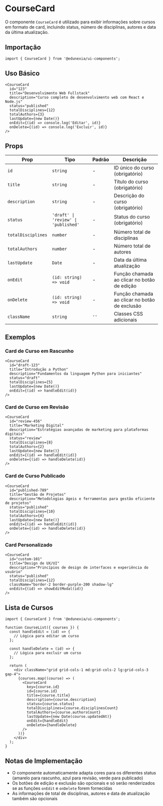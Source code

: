 # CourseCard

O componente `CourseCard` é utilizado para exibir informações sobre cursos em formato de card, incluindo status, número de disciplinas, autores e data da última atualização.

## Importação

```tsx
import { CourseCard } from '@edunexia/ui-components';
```

## Uso Básico

```tsx
<CourseCard
  id="123"
  title="Desenvolvimento Web Fullstack"
  description="Curso completo de desenvolvimento web com React e Node.js"
  status="published"
  totalDisciplines={12}
  totalAuthors={3}
  lastUpdate={new Date()}
  onEdit={(id) => console.log('Editar', id)}
  onDelete={(id) => console.log('Excluir', id)}
/>
```

## Props

| Prop | Tipo | Padrão | Descrição |
|------|------|--------|-----------|
| `id` | `string` | - | ID único do curso (obrigatório) |
| `title` | `string` | - | Título do curso (obrigatório) |
| `description` | `string` | - | Descrição do curso (obrigatório) |
| `status` | `'draft' \| 'review' \| 'published'` | - | Status do curso (obrigatório) |
| `totalDisciplines` | `number` | - | Número total de disciplinas |
| `totalAuthors` | `number` | - | Número total de autores |
| `lastUpdate` | `Date` | - | Data da última atualização |
| `onEdit` | `(id: string) => void` | - | Função chamada ao clicar no botão de edição |
| `onDelete` | `(id: string) => void` | - | Função chamada ao clicar no botão de exclusão |
| `className` | `string` | `''` | Classes CSS adicionais |

## Exemplos

### Card de Curso em Rascunho

```tsx
<CourseCard
  id="draft-123"
  title="Introdução a Python"
  description="Fundamentos da linguagem Python para iniciantes"
  status="draft"
  totalDisciplines={5}
  lastUpdate={new Date()}
  onEdit={(id) => handleEdit(id)}
/>
```

### Card de Curso em Revisão

```tsx
<CourseCard
  id="review-456"
  title="Marketing Digital"
  description="Estratégias avançadas de marketing para plataformas digitais"
  status="review"
  totalDisciplines={8}
  totalAuthors={2}
  lastUpdate={new Date()}
  onEdit={(id) => handleEdit(id)}
  onDelete={(id) => handleDelete(id)}
/>
```

### Card de Curso Publicado

```tsx
<CourseCard
  id="published-789"
  title="Gestão de Projetos"
  description="Metodologias ágeis e ferramentas para gestão eficiente de projetos"
  status="published"
  totalDisciplines={10}
  totalAuthors={4}
  lastUpdate={new Date()}
  onEdit={(id) => handleEdit(id)}
  onDelete={(id) => handleDelete(id)}
/>
```

### Card Personalizado

```tsx
<CourseCard
  id="custom-101"
  title="Design de UX/UI"
  description="Princípios de design de interfaces e experiência do usuário"
  status="published"
  totalDisciplines={12}
  className="border-2 border-purple-200 shadow-lg"
  onEdit={(id) => showEditModal(id)}
/>
```

## Lista de Cursos

```tsx
import { CourseCard } from '@edunexia/ui-components';

function CourseList({ courses }) {
  const handleEdit = (id) => {
    // Lógica para editar um curso
  };
  
  const handleDelete = (id) => {
    // Lógica para excluir um curso
  };
  
  return (
    <div className="grid grid-cols-1 md:grid-cols-2 lg:grid-cols-3 gap-4">
      {courses.map((course) => (
        <CourseCard
          key={course.id}
          id={course.id}
          title={course.title}
          description={course.description}
          status={course.status}
          totalDisciplines={course.disciplinesCount}
          totalAuthors={course.authorsCount}
          lastUpdate={new Date(course.updatedAt)}
          onEdit={handleEdit}
          onDelete={handleDelete}
        />
      ))}
    </div>
  );
}
```

## Notas de Implementação

- O componente automaticamente adapta cores para os diferentes status (amarelo para rascunho, azul para revisão, verde para publicado)
- Os botões de edição e exclusão são opcionais e só serão renderizados se as funções `onEdit` e `onDelete` forem fornecidas
- As informações de total de disciplinas, autores e data de atualização também são opcionais 